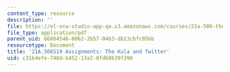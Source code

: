 ```yaml
---
content_type: resource
description: ''
file: https://ol-ocw-studio-app-qa.s3.amazonaws.com/courses/21a-506-the-anthropology-of-politics-persuasion-and-power-spring-2019/c31b4efe748db45213a28fd68639f390_MIT21A_506S19_MidtermExample1.pdf
file_type: application/pdf
parent_uid: 66804546-8062-2b57-04b3-db13cbfc95bb
resourcetype: Document
title: '21A.506S19 Assignments: The Kula and Twitter'
uid: c31b4efe-748d-b452-13a2-8fd68639f390
---
```

